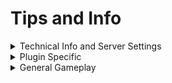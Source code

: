 # Tips and Info

<details>

<summary>Technical Info and Server Settings</summary>

* The server's birthday is March 4, 2021.
* Restarts are daily at 6:00am EST.
* Maintenance is weekly, every Tuesday from 6:00am - 8:00am EST.
* View updates and changes in discord channel #updates-changes.
* The server is located in Miami, FL, USA.
* PVP and explosions cannot happen while inside of a claim.
* Keep Inventory is turned on.
* You are automatically visible on DynMap on first join. Toggle with <mark style="color:blue;">**/hide**</mark> or <mark style="color:blue;">**/show**</mark>.
* The HUD on the right side of your game screen is your quickboard. It has some important info usually found in F3 and some other helpful info relating to you. Toggle it on or off by typing <mark style="color:blue;">**/toggleqb**</mark>. The quickboard does act funny sometimes and it will disappear when you're in the nether or the end. Try coming back to spawn and toggling it and it should come back on.
* There's a 10% chance that you will drop 1% of your money if you're killed by another player! The PVP arena at spawn has this turned off by default.
* Villager trades are turned off to preserve healthy economy for enchantment books. Obtain enchantment books by fishing (fishing has been buffed) and enchantment table.

</details>

<details>

<summary>Plugin Specific</summary>

* McMMO does not register mobs killed from a spawner, so you cannot level up that way.
* Create elevator signs -the top line should read \[Elevator]. Place them vertically in line with each other for them to work. Right-click to go up and shift right-click to go down.
* If PVP is not working for you and a friend, double check that you're not in a party (mcmmo). Being in a party will stop the ability to harm each other.
* You can do up to 50 quests at a time.
* You can have up to 3 jobs at once.

</details>

<details>

<summary>General Gameplay</summary>

* Silk Touch books can be purchased for very cheap from the NPCs that live around the tree at spawn.
* Actually, check the NPCs out for other custom items too!
* You can sit on all slabs and stairs by right-clicking them.
* You start off with 100 claim blocks and earn 100 more per hour of playtime.
* It is good practice to name your tools, armor, or special items if they have default names. This is because clearlagg will **not** clear items with custom names.
* Press `F3 + H` to see advanced tooltips like technical item name and amount of NBT tags.

</details>

